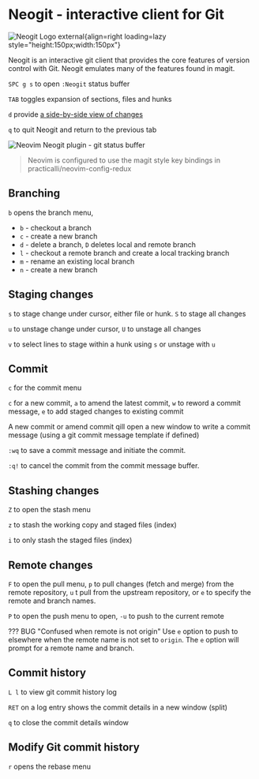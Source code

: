 # Neogit - interactive client for Git

![Neogit Logo external](https://github.com/NeogitOrg/neogit/assets/7228095/7684545f-47b5-40e2-aedd-ccf56e0553f4){align=right loading=lazy style="height:150px;width:150px"}

Neogit is an interactive git client that provides the core features of version control with Git.  Neogit emulates many of the features found in magit.

`SPC g s` to open `:Neogit` status buffer

`TAB` toggles expansion of sections, files and hunks

`d` provide [a side-by-side view of changes](diffview.md)

`q` to quit Neogit and return to the previous tab

![Neovim Neogit plugin - git status buffer](https://raw.githubusercontent.com/practicalli/graphic-design/live/editors/neovim/screenshots/neovim-neogit-status.png)

> Neovim is configured to use the magit style key bindings in practicalli/neovim-config-redux


## Branching

`b` opens the branch menu,

* `b` - checkout a branch
* `c` - create a new branch
* `d` - delete a branch, `D` deletes local and remote branch
* `l` - checkout a remote branch and create a local tracking branch
* `m` - rename an existing local branch
* `n` - create a new branch


## Staging changes

`s` to stage change under cursor, either file or hunk. `S` to stage all changes

`u` to unstage change under cursor, `U` to unstage all changes

`v` to select lines to stage within a hunk using `s` or unstage with `u`

## Commit

`c` for the commit menu

`c` for a new commit, `a` to amend the latest commit, `w` to reword a commit message, `e` to add staged changes to existing commit

A new commit or amend commit qill open a new window to write a commit message (using a git commit message template if defined)

`:wq` to save a commit message and initiate the commit.

`:q!`  to cancel the commit from the commit message buffer.


## Stashing changes

`Z` to open the stash menu

`z` to stash the working copy and staged files (index)

`i` to only stash the staged files (index)


## Remote changes

`F` to open the pull menu, `p` to pull changes (fetch and merge) from the remote repository, `u` t pull from the upstream repository, or `e` to specify the remote and branch names.

`P` to open the push menu to open, `-u` to push to the current remote

??? BUG "Confused when remote is not origin"
    Use `e` option to push to elsewhere when the remote name is not set to `origin`.  The `e` option will prompt for a remote name and branch.


## Commit history

`L l` to view git commit history log

`RET` on a log entry shows the commit details in a new window (split)

`q` to close the commit details window


## Modify Git commit history

`r` opens the rebase menu


